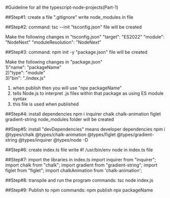 #Guideline for all the typescript-node-projects(Part-1)
 
 ##Step#1: create a file ".gitignore"
 write node_modules in file

 ##Step#2: command: tsc --init
 "tsconfig.json" file will be created
 
 Make the following changes in "tsconfig.json"
    "target": "ES2022"
    "module": "NodeNext"
    "moduleResolution": "NodeNext"

##Step#3: command: npm init -y
 "package.json" file will be created
   
Make the following changes in "package.json"   
    1)"name": "packageName"   
    2)"type": "module"         
    3)"bin": "./index.js"     
1) when publish then you will use "npx packageName"
2) tells Node.js to interpret .js files within that package as using ES module syntax
3) this file is used when published

##Step#4: install dependencies
    npm i inquirer chalk chalk-animation figlet gradient-string
    node_modules folder will be created

##Step#5:  install "devDependencies" means developer dependencies
    npm i @types/chalk @types/chalk-animation @types/figlet @types/gradient-string @types/inquirer @types/node -D

##Step#6: create index.ts file
write #! /usr/bin/env node in index.ts file

##Step#7: import the libraries in index.ts
import inquirer from "inquirer";
import chalk from "chalk";
import gradient from "gradient-string";
import figlet from "figlet";
import chalkAnimation from 'chalk-animation';

##Step#8: transpile and run the program
commands: 
tsc
node index.js

##Step#9: Publish to npm
commands:
npm publish
npx packageName
